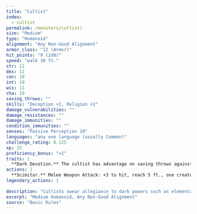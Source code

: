 ```yaml
---
title: "Cultist"
index:
  - cultist
permalink: /monsters/cultist/
size: "Medium"
type: "Humanoid"
alignment: "Any Non-Good Alignment"
armor_class: "12 (Armor)"
hit_points: "9 (2d8)"
speed: "walk 30 ft."
str: 11
dex: 12
con: 10
int: 10
wis: 11
cha: 10
saving_throws: ""
skills: "Deception +2, Religion +2"
damage_vulnerabilities: ""
damage_resistances: ""
damage_immunities: ""
condition_immunities: ""
senses: "Passive Perception 10"
languages: "any one language (usually Common)"
challenge_rating: 0.125
xp: 25
proficiency_bonus: "+2"
traits: |
  **Dark Devotion.** The cultist has advantage on saving throws against being charmed or frightened.
actions: |
  **Scimitar.** Melee Weapon Attack: +3 to hit, reach 5 ft., one creature. Hit: 4 (1d6 + 1) slashing damage.  
legendary_actions: |
  
description: "Cultists swear allegiance to dark powers such as elemental princes, demon lords, or archdevils. Most conceal their loyalties to avoid being ostracized, imprisoned, or executed for their beliefs. Unlike evil acolytes, cultists often show signs of insanity in their beliefs and practices."
excerpt: "Medium Humanoid, Any Non-Good Alignment"
source: "Basic Rules"
---
```

